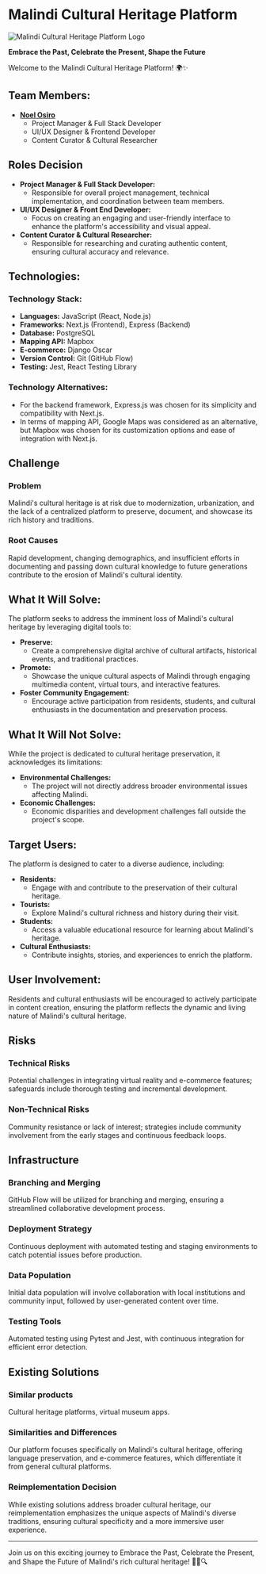 # Malindi Cultural Heritage Platform

![Malindi Cultural Heritage Platform Logo](url_to_logo_image)

**Embrace the Past, Celebrate the Present, Shape the Future**

Welcome to the Malindi Cultural Heritage Platform! 🌍✨

## Team Members:

- [**Noel Osiro**](https://github.com/NoelOsiro)
  - Project Manager & Full Stack Developer
  - UI/UX Designer & Frontend Developer
  - Content Curator & Cultural Researcher

## Roles Decision

- **Project Manager & Full Stack Developer:**
  - Responsible for overall project management, technical implementation, and coordination between team members.
- **UI/UX Designer & Front End Developer:**
  - Focus on creating an engaging and user-friendly interface to enhance the platform's accessibility and visual appeal.
- **Content Curator & Cultural Researcher:**
  - Responsible for researching and curating authentic content, ensuring cultural accuracy and relevance.

## Technologies:

### Technology Stack:

- **Languages:** JavaScript (React, Node.js)
- **Frameworks:** Next.js (Frontend), Express (Backend)
- **Database:** PostgreSQL
- **Mapping API:** Mapbox
- **E-commerce:** Django Oscar
- **Version Control:** Git (GitHub Flow)
- **Testing:** Jest, React Testing Library

### Technology Alternatives:

- For the backend framework, Express.js was chosen for its simplicity and compatibility with Next.js.
- In terms of mapping API, Google Maps was considered as an alternative, but Mapbox was chosen for its customization options and ease of integration with Next.js.

## Challenge

### Problem

Malindi's cultural heritage is at risk due to modernization, urbanization, and the lack of a centralized platform to preserve, document, and showcase its rich history and traditions.

### Root Causes

Rapid development, changing demographics, and insufficient efforts in documenting and passing down cultural knowledge to future generations contribute to the erosion of Malindi's cultural identity.

## What It Will Solve:

The platform seeks to address the imminent loss of Malindi's cultural heritage by leveraging digital tools to:

- **Preserve:**
  - Create a comprehensive digital archive of cultural artifacts, historical events, and traditional practices.
- **Promote:**
  - Showcase the unique cultural aspects of Malindi through engaging multimedia content, virtual tours, and interactive features.
- **Foster Community Engagement:**
  - Encourage active participation from residents, students, and cultural enthusiasts in the documentation and preservation process.

## What It Will Not Solve:

While the project is dedicated to cultural heritage preservation, it acknowledges its limitations:

- **Environmental Challenges:**
  - The project will not directly address broader environmental issues affecting Malindi.
- **Economic Challenges:**
  - Economic disparities and development challenges fall outside the project's scope.

## Target Users:

The platform is designed to cater to a diverse audience, including:

- **Residents:**
  - Engage with and contribute to the preservation of their cultural heritage.
- **Tourists:**
  - Explore Malindi's cultural richness and history during their visit.
- **Students:**
  - Access a valuable educational resource for learning about Malindi's heritage.
- **Cultural Enthusiasts:**
  - Contribute insights, stories, and experiences to enrich the platform.

## User Involvement:

Residents and cultural enthusiasts will be encouraged to actively participate in content creation, ensuring the platform reflects the dynamic and living nature of Malindi's cultural heritage.

## Risks

### Technical Risks

Potential challenges in integrating virtual reality and e-commerce features; safeguards include thorough testing and incremental development.

### Non-Technical Risks

Community resistance or lack of interest; strategies include community involvement from the early stages and continuous feedback loops.

## Infrastructure

### Branching and Merging

GitHub Flow will be utilized for branching and merging, ensuring a streamlined collaborative development process.

### Deployment Strategy

Continuous deployment with automated testing and staging environments to catch potential issues before production.

### Data Population

Initial data population will involve collaboration with local institutions and community input, followed by user-generated content over time.

### Testing Tools

Automated testing using Pytest and Jest, with continuous integration for efficient error detection.

## Existing Solutions

### Similar products

Cultural heritage platforms, virtual museum apps.

### Similarities and Differences

Our platform focuses specifically on Malindi's cultural heritage, offering language preservation, and e-commerce features, which differentiate it from general cultural platforms.

### Reimplementation Decision

While existing solutions address broader cultural heritage, our reimplementation emphasizes the unique aspects of Malindi's diverse traditions, ensuring cultural specificity and a more immersive user experience.

---

Join us on this exciting journey to Embrace the Past, Celebrate the Present, and Shape the Future of Malindi's rich cultural heritage! 🌟📜🔍
